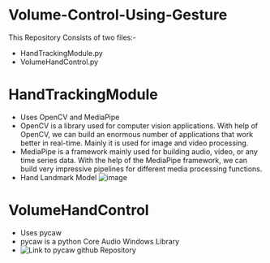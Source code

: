 # Volume-Control-Using-Gesture

This Repository Consists of two files:-
  - HandTrackingModule.py
  - VolumeHandControl.py

# HandTrackingModule
  - Uses OpenCV and MediaPipe
  - OpenCV is a library used for computer vision applications. With help of OpenCV, we can build an enormous number of applications that work better in real-time. Mainly it is used for image and video processing.
  - MediaPipe is a framework mainly used for building audio, video, or any time series data. With the help of the MediaPipe framework, we can build very impressive pipelines for different media processing functions.
  - Hand Landmark Model 
      ![image](https://user-images.githubusercontent.com/81406458/207238073-78ccbd60-fed7-496d-891f-443dbf94a17a.png)

# VolumeHandControl
  - Uses pycaw 
  - pycaw is a python Core Audio Windows Library 
  - ![ Link to pycaw github Repository ](https://github.com/AndreMiras/pycaw)
 
